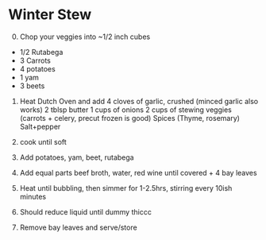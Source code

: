 # Winter Stew

0. Chop your veggies into ~1/2 inch cubes
- 1/2 Rutabega
- 3 Carrots
- 4 potatoes
- 1 yam
- 3 beets

1. Heat Dutch Oven and add
 4 cloves of garlic, crushed (minced garlic also works)
 2 tblsp butter
 1 cups of onions
 2 cups of stewing veggies (carrots + celery, precut frozen is good)
 Spices (Thyme, rosemary)
 Salt+pepper
 
 2. cook until soft
 3. Add potatoes, yam, beet, rutabega
 4. Add equal parts beef broth, water, red wine until covered + 4 bay leaves
 5. Heat until bubbling, then simmer for 1-2.5hrs, stirring every 10ish minutes
 6. Should reduce liquid until dummy thiccc
 7. Remove bay leaves and serve/store
 